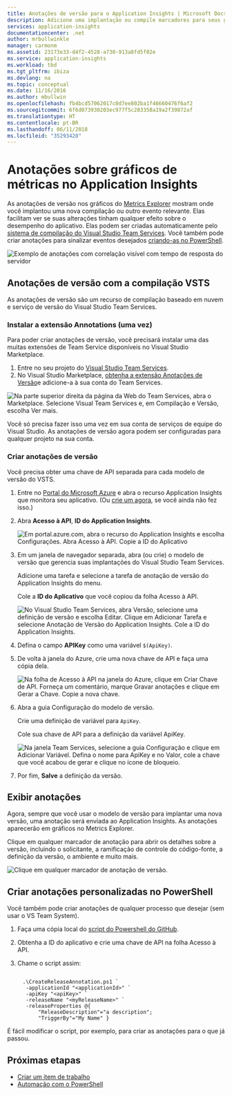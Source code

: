 ```yaml
---
title: Anotações de versão para o Application Insights | Microsoft Docs
description: Adicione uma implantação ou compile marcadores para seus gráficos do gerenciador de métricas no Application Insights.
services: application-insights
documentationcenter: .net
author: mrbullwinkle
manager: carmonm
ms.assetid: 23173e33-d4f2-4528-a730-913a8fd5f02e
ms.service: application-insights
ms.workload: tbd
ms.tgt_pltfrm: ibiza
ms.devlang: na
ms.topic: conceptual
ms.date: 11/16/2016
ms.author: mbullwin
ms.openlocfilehash: fb4bcd57062017c0d7ee802ba1f46660476f6af2
ms.sourcegitcommit: 6f6d073930203ec977f5c283358a19a2f39872af
ms.translationtype: HT
ms.contentlocale: pt-BR
ms.lasthandoff: 06/11/2018
ms.locfileid: "35293428"
---
```

# <a name="annotations-on-metric-charts-in-application-insights"></a>Anotações sobre gráficos de métricas no Application Insights
As anotações de versão nos gráficos do [Metrics Explorer](app-insights-metrics-explorer.md) mostram onde você implantou uma nova compilação ou outro evento relevante. Elas facilitam ver se suas alterações tinham qualquer efeito sobre o desempenho do aplicativo. Elas podem ser criadas automaticamente pelo [sistema de compilação do Visual Studio Team Services](https://www.visualstudio.com/en-us/get-started/build/build-your-app-vs). Você também pode criar anotações para sinalizar eventos desejados [criando-as no PowerShell](#create-annotations-from-powershell).

![Exemplo de anotações com correlação visível com tempo de resposta do servidor](./media/app-insights-annotations/00.png)



## <a name="release-annotations-with-vsts-build"></a>Anotações de versão com a compilação VSTS

As anotações de versão são um recurso de compilação baseado em nuvem e serviço de versão do Visual Studio Team Services. 

### <a name="install-the-annotations-extension-one-time"></a>Instalar a extensão Annotations (uma vez)
Para poder criar anotações de versão, você precisará instalar uma das muitas extensões de Team Service disponíveis no Visual Studio Marketplace.

1. Entre no seu projeto do [Visual Studio Team Services](https://www.visualstudio.com/en-us/get-started/setup/sign-up-for-visual-studio-online).
2. No Visual Studio Marketplace, [obtenha a extensão Anotações de Versão](https://marketplace.visualstudio.com/items/ms-appinsights.appinsightsreleaseannotations)e adicione-a à sua conta do Team Services.

![Na parte superior direita da página da Web do Team Services, abra o Marketplace. Selecione Visual Team Services e, em Compilação e Versão, escolha Ver mais.](./media/app-insights-annotations/10.png)

Você só precisa fazer isso uma vez em sua conta de serviços de equipe do Visual Studio. As anotações de versão agora podem ser configuradas para qualquer projeto na sua conta. 

### <a name="configure-release-annotations"></a>Criar anotações de versão

Você precisa obter uma chave de API separada para cada modelo de versão do VSTS.

1. Entre no [Portal do Microsoft Azure](https://portal.azure.com) e abra o recurso Application Insights que monitora seu aplicativo. (Ou [crie um agora](app-insights-overview.md), se você ainda não fez isso.)
2. Abra **Acesso à API**, **ID do Application Insights**.
   
    ![Em portal.azure.com, abra o recurso do Application Insights e escolha Configurações. Abra Acesso à API. Copie a ID do Aplicativo](./media/app-insights-annotations/20.png)

4. Em um janela de navegador separada, abra (ou crie) o modelo de versão que gerencia suas implantações do Visual Studio Team Services. 
   
    Adicione uma tarefa e selecione a tarefa de anotação de versão do Application Insights do menu.
   
    Cole a **ID do Aplicativo** que você copiou da folha Acesso à API.
   
    ![No Visual Studio Team Services, abra Versão, selecione uma definição de versão e escolha Editar. Clique em Adicionar Tarefa e selecione Anotação de Versão do Application Insights. Cole a ID do Application Insights.](./media/app-insights-annotations/30.png)
4. Defina o campo **APIKey** como uma variável `$(ApiKey)`.

5. De volta à janela do Azure, crie uma nova chave de API e faça uma cópia dela.
   
    ![Na folha de Acesso à API na janela do Azure, clique em Criar Chave de API. Forneça um comentário, marque Gravar anotações e clique em Gerar a Chave. Copie a nova chave.](./media/app-insights-annotations/40.png)

6. Abra a guia Configuração do modelo de versão.
   
    Crie uma definição de variável para `ApiKey`.
   
    Cole sua chave de API para a definição da variável ApiKey.
   
    ![Na janela Team Services, selecione a guia Configuração e clique em Adicionar Variável. Defina o nome para ApiKey e no Valor, cole a chave que você acabou de gerar e clique no ícone de bloqueio.](./media/app-insights-annotations/50.png)
7. Por fim, **Salve** a definição da versão.


## <a name="view-annotations"></a>Exibir anotações
Agora, sempre que você usar o modelo de versão para implantar uma nova versão, uma anotação será enviada ao Application Insights. As anotações aparecerão em gráficos no Metrics Explorer.

Clique em qualquer marcador de anotação para abrir os detalhes sobre a versão, incluindo o solicitante, a ramificação de controle do código-fonte, a definição da versão, o ambiente e muito mais.

![Clique em qualquer marcador de anotação de versão.](./media/app-insights-annotations/60.png)

## <a name="create-custom-annotations-from-powershell"></a>Criar anotações personalizadas no PowerShell
Você também pode criar anotações de qualquer processo que desejar (sem usar o VS Team System). 


1. Faça uma cópia local do [script do Powershell do GitHub](https://github.com/Microsoft/ApplicationInsights-Home/blob/master/API/CreateReleaseAnnotation.ps1).

2. Obtenha a ID do aplicativo e crie uma chave de API na folha Acesso à API.

3. Chame o script assim:

```PS

     .\CreateReleaseAnnotation.ps1 `
      -applicationId "<applicationId>" `
      -apiKey "<apiKey>" `
      -releaseName "<myReleaseName>" `
      -releaseProperties @{
          "ReleaseDescription"="a description";
          "TriggerBy"="My Name" }
```

É fácil modificar o script, por exemplo, para criar as anotações para o que já passou.

## <a name="next-steps"></a>Próximas etapas

* [Criar um item de trabalho](app-insights-diagnostic-search.md#create-work-item)
* [Automação com o PowerShell](app-insights-powershell.md)
